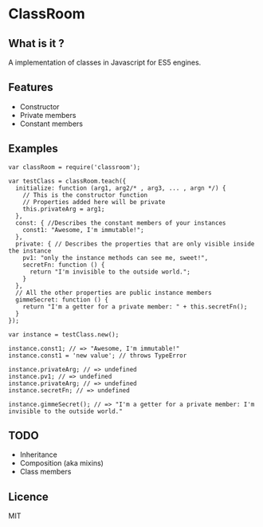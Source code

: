 # ClassRoom

## What is it ?

A implementation of classes in Javascript for ES5 engines.

## Features

* Constructor
* Private members
* Constant members

## Examples

    var classRoom = require('classroom');

    var testClass = classRoom.teach({
      initialize: function (arg1, arg2/* , arg3, ... , argn */) {
        // This is the constructor function
        // Properties added here will be private
        this.privateArg = arg1;
      },
      const: { //Describes the constant members of your instances
        const1: "Awesome, I'm immutable!";
      },
      private: { // Describes the properties that are only visible inside the instance
        pv1: "only the instance methods can see me, sweet!",
        secretFn: function () {
          return "I'm invisible to the outside world.";
        }
      },
      // All the other properties are public instance members
      gimmeSecret: function () {
        return "I'm a getter for a private member: " + this.secretFn();
      }
    });

    var instance = testClass.new();

    instance.const1; // => "Awesome, I'm immutable!"
    instance.const1 = 'new value'; // throws TypeError

    instance.privateArg; // => undefined
    instance.pv1; // => undefined
    instance.privateArg; // => undefined
    instance.secretFn; // => undefined

    instance.gimmeSecret(); // => "I'm a getter for a private member: I'm invisible to the outside world."


## TODO

* Inheritance
* Composition (aka mixins)
* Class members

## Licence

MIT

